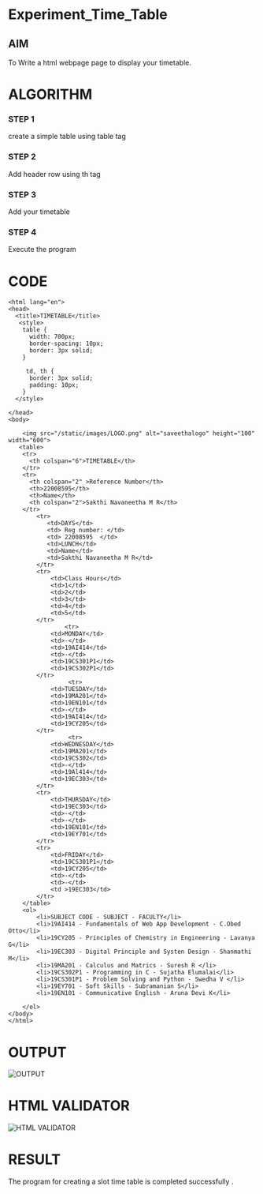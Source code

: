 # Experiment_Time_Table

## AIM
To Write a html webpage page to display your timetable.

# ALGORITHM
### STEP 1
create a simple table using table tag

### STEP 2
Add header row using th tag

### STEP 3
Add your timetable

### STEP 4
Execute the program

# CODE
```<!DOCTYPE html>
<html lang="en">
<head>
  <title>TIMETABLE</title>
   <style>
    table {
      width: 700px;
      border-spacing: 10px;
      border: 3px solid;
    }

     td, th {
      border: 3px solid;
      padding: 10px;
    }
  </style>
  
</head>
<body>
   
    <img src="/static/images/LOGO.png" alt="saveethalogo" height="100" width="600">
   <table> 
    <tr>
      <th colspan="6">TIMETABLE</th>
    </tr>
    <tr>
      <th colspan="2" >Reference Number</th>
      <th>22008595</th>
      <th>Name</th>
      <th colspan="2">Sakthi Navaneetha M R</th>
    </tr>
        <tr>
           <td>DAYS</td>
           <td> Reg number: </td>
           <td> 22008595  </td>
           <td>LUNCH</td>
           <td>Name</td>
           <td>Sakthi Navaneetha M R</td>
        </tr>
        <tr>
            <td>Class Hours</td>
            <td>1</td>
            <td>2</td>
            <td>3</td>
            <td>4</td>
            <td>5</td>
        </tr>
                <tr>
            <td>MONDAY</td>
            <td>-</td>
            <td>19AI414</td>
            <td>-</td>
            <td>19CS301P1</td>
            <td>19CS302P1</td>
        </tr>
                 <tr>
            <td>TUESDAY</td>
            <td>19MA201</td>
            <td>19EN101</td>
            <td>-</td>
            <td>19AI414</td>
            <td>19CY205</td>
        </tr>
                 <tr>
            <td>WEDNESDAY</td>
            <td>19MA201</td>
            <td>19CS302</td>
            <td>-</td>
            <td>19Al414</td>
            <td>19EC303</td>
        </tr>
        <tr>
            <td>THURSDAY</td>
            <td>19EC303</td>
            <td>-</td>
            <td>-</td>
            <td>19EN101</td>
            <td>19EY701</td>
        </tr>
        <tr>
            <td>FRIDAY</td>
            <td>19CS301P1</td>
            <td>19CY205</td>
            <td>-</td>
            <td>-</td>
            <td >19EC303</td>
        </tr>
    </table>
    <ol>
        <li>SUBJECT CODE - SUBJECT - FACULTY</li>
        <li>19AI414 - Fundamentals of Web App Development - C.Obed Otto</li>
        <li>19CY205 - Principles of Chemistry in Engineering - Lavanya G</li>
        <li>19EC303 - Digital Principle and Systen Design - Shanmathi M</li>
        <li>19MA201 - Calculus and Matrics - Suresh R </li>
        <li>19CS302P1 - Programming in C - Sujatha Elumalai</li>
        <li>19CS301P1 - Problem Solving and Python - Swedha V </li>
        <li>19EY701 - Soft Skills - Subramanian S</li>
        <li>19EN101 - Communicative English - Aruna Devi K</li>
        
    </ol>
</body>
</html>
```

# OUTPUT
![OUTPUT](.static/images/ttoutput.png)

# HTML VALIDATOR 
![HTML VALIDATOR](.static/images/validation.png)

# RESULT
The program for creating a slot time table is completed successfully .